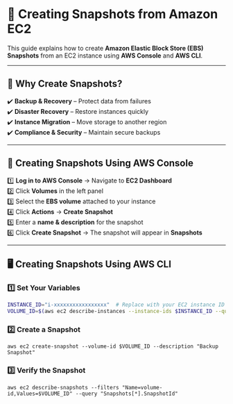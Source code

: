 # 🚀 Creating Snapshots from Amazon EC2  

This guide explains how to create **Amazon Elastic Block Store (EBS) Snapshots** from an EC2 instance using **AWS Console** and **AWS CLI**.  

---

## 📌 Why Create Snapshots?  
✔️ **Backup & Recovery** – Protect data from failures  
✔️ **Disaster Recovery** – Restore instances quickly  
✔️ **Instance Migration** – Move storage to another region  
✔️ **Compliance & Security** – Maintain secure backups  

---

## 🔧 Creating Snapshots Using AWS Console  

1️⃣ **Log in to AWS Console** → Navigate to **EC2 Dashboard**  
2️⃣ Click **Volumes** in the left panel  
3️⃣ Select the **EBS volume** attached to your instance  
4️⃣ Click **Actions** → **Create Snapshot**  
5️⃣ Enter a **name & description** for the snapshot  
6️⃣ Click **Create Snapshot** → The snapshot will appear in **Snapshots**  

---

## 🖥️ Creating Snapshots Using AWS CLI  

### **1️⃣ Set Your Variables**  
```sh
INSTANCE_ID="i-xxxxxxxxxxxxxxxxx"  # Replace with your EC2 instance ID
VOLUME_ID=$(aws ec2 describe-instances --instance-ids $INSTANCE_ID --query "Reservations[*].Instances[*].BlockDeviceMappings[*].Ebs.VolumeId" --output text)
```

### **2️⃣ Create a Snapshot** 
```ssh
aws ec2 create-snapshot --volume-id $VOLUME_ID --description "Backup Snapshot"
```

### **3️⃣ Verify the Snapshot** 
```ssh
aws ec2 describe-snapshots --filters "Name=volume-id,Values=$VOLUME_ID" --query "Snapshots[*].SnapshotId"
```
